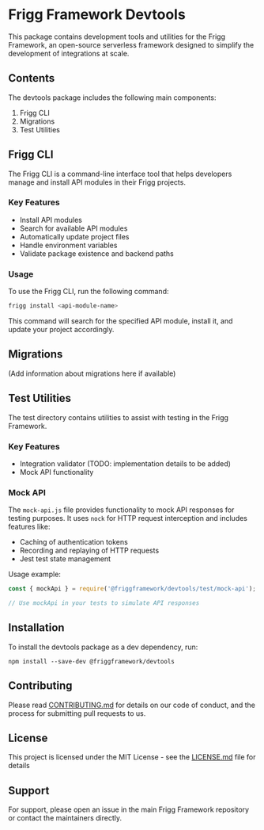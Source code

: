 # Frigg Framework Devtools

This package contains development tools and utilities for the Frigg Framework, an open-source serverless framework designed to simplify the development of integrations at scale.

## Contents

The devtools package includes the following main components:

1. Frigg CLI
2. Migrations
3. Test Utilities

## Frigg CLI

The Frigg CLI is a command-line interface tool that helps developers manage and install API modules in their Frigg projects.

### Key Features

- Install API modules
- Search for available API modules
- Automatically update project files
- Handle environment variables
- Validate package existence and backend paths

### Usage

To use the Frigg CLI, run the following command:
```sh
frigg install <api-module-name>
```

This command will search for the specified API module, install it, and update your project accordingly.

## Migrations

(Add information about migrations here if available)

## Test Utilities

The test directory contains utilities to assist with testing in the Frigg Framework.

### Key Features

- Integration validator (TODO: implementation details to be added)
- Mock API functionality

### Mock API

The `mock-api.js` file provides functionality to mock API responses for testing purposes. It uses `nock` for HTTP request interception and includes features like:

- Caching of authentication tokens
- Recording and replaying of HTTP requests
- Jest test state management

Usage example:

```javascript
const { mockApi } = require('@friggframework/devtools/test/mock-api');

// Use mockApi in your tests to simulate API responses
```
## Installation

To install the devtools package as a dev dependency, run:

```
npm install --save-dev @friggframework/devtools
```

## Contributing

Please read [CONTRIBUTING.md](../../CONTRIBUTING.md) for details on our code of conduct, and the process for submitting pull requests to us.

## License

This project is licensed under the MIT License - see the [LICENSE.md](../../LICENSE.md) file for details

## Support

For support, please open an issue in the main Frigg Framework repository or contact the maintainers directly.
